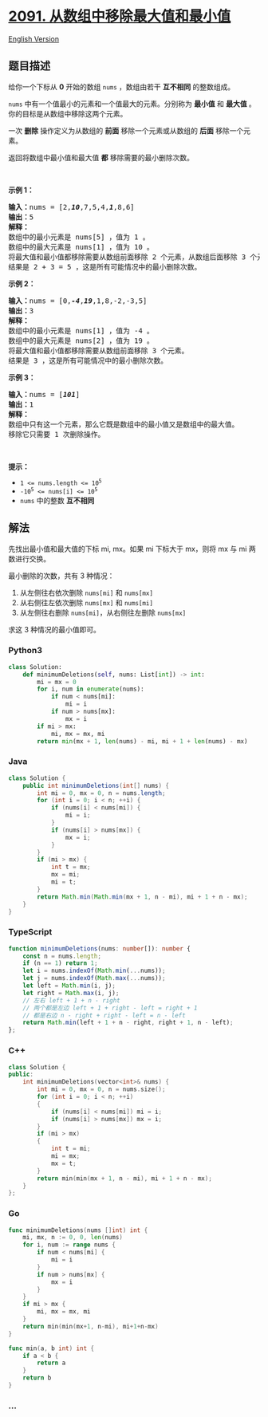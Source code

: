 # [2091. 从数组中移除最大值和最小值](https://leetcode-cn.com/problems/removing-minimum-and-maximum-from-array)

[English Version](/solution/2000-2099/2091.Removing%20Minimum%20and%20Maximum%20From%20Array/README_EN.md)

## 题目描述

<!-- 这里写题目描述 -->

<p>给你一个下标从 <strong>0</strong> 开始的数组 <code>nums</code> ，数组由若干 <strong>互不相同</strong> 的整数组成。</p>

<p><code>nums</code> 中有一个值最小的元素和一个值最大的元素。分别称为 <strong>最小值</strong> 和 <strong>最大值</strong> 。你的目标是从数组中移除这两个元素。</p>

<p>一次 <strong>删除</strong> 操作定义为从数组的 <strong>前面</strong> 移除一个元素或从数组的 <strong>后面</strong> 移除一个元素。</p>

<p>返回将数组中最小值和最大值 <strong>都</strong> 移除需要的最小删除次数。</p>

<p>&nbsp;</p>

<p><strong>示例 1：</strong></p>

<pre>
<strong>输入：</strong>nums = [2,<em><strong>10</strong></em>,7,5,4,<em><strong>1</strong></em>,8,6]
<strong>输出：</strong>5
<strong>解释：</strong>
数组中的最小元素是 nums[5] ，值为 1 。
数组中的最大元素是 nums[1] ，值为 10 。
将最大值和最小值都移除需要从数组前面移除 2 个元素，从数组后面移除 3 个元素。
结果是 2 + 3 = 5 ，这是所有可能情况中的最小删除次数。
</pre>

<p><strong>示例 2：</strong></p>

<pre>
<strong>输入：</strong>nums = [0,<em><strong>-4</strong></em>,<em><strong>19</strong></em>,1,8,-2,-3,5]
<strong>输出：</strong>3
<strong>解释：</strong>
数组中的最小元素是 nums[1] ，值为 -4 。
数组中的最大元素是 nums[2] ，值为 19 。
将最大值和最小值都移除需要从数组前面移除 3 个元素。
结果是 3 ，这是所有可能情况中的最小删除次数。 
</pre>

<p><strong>示例 3：</strong></p>

<pre>
<strong>输入：</strong>nums = [<em><strong>101</strong></em>]
<strong>输出：</strong>1
<strong>解释：</strong>
数组中只有这一个元素，那么它既是数组中的最小值又是数组中的最大值。
移除它只需要 1 次删除操作。
</pre>

<p>&nbsp;</p>

<p><strong>提示：</strong></p>

<ul>
	<li><code>1 &lt;= nums.length &lt;= 10<sup>5</sup></code></li>
	<li><code>-10<sup>5</sup> &lt;= nums[i] &lt;= 10<sup>5</sup></code></li>
	<li><code>nums</code> 中的整数 <strong>互不相同</strong></li>
</ul>

## 解法

<!-- 这里可写通用的实现逻辑 -->

先找出最小值和最大值的下标 mi, mx。如果 mi 下标大于 mx，则将 mx 与 mi 两数进行交换。

最小删除的次数，共有 3 种情况：

1. 从左侧往右依次删除 `nums[mi]` 和 `nums[mx]`
1. 从右侧往左依次删除 `nums[mx]` 和 `nums[mi]`
1. 从左侧往右删除 `nums[mi]`，从右侧往左删除 `nums[mx]`

求这 3 种情况的最小值即可。

<!-- tabs:start -->

### **Python3**

<!-- 这里可写当前语言的特殊实现逻辑 -->

```python
class Solution:
    def minimumDeletions(self, nums: List[int]) -> int:
        mi = mx = 0
        for i, num in enumerate(nums):
            if num < nums[mi]:
                mi = i
            if num > nums[mx]:
                mx = i
        if mi > mx:
            mi, mx = mx, mi
        return min(mx + 1, len(nums) - mi, mi + 1 + len(nums) - mx)
```

### **Java**

<!-- 这里可写当前语言的特殊实现逻辑 -->

```java
class Solution {
    public int minimumDeletions(int[] nums) {
        int mi = 0, mx = 0, n = nums.length;
        for (int i = 0; i < n; ++i) {
            if (nums[i] < nums[mi]) {
                mi = i;
            }
            if (nums[i] > nums[mx]) {
                mx = i;
            }
        }
        if (mi > mx) {
            int t = mx;
            mx = mi;
            mi = t;
        }
        return Math.min(Math.min(mx + 1, n - mi), mi + 1 + n - mx);
    }
}
```

### **TypeScript**

```ts
function minimumDeletions(nums: number[]): number {
    const n = nums.length;
    if (n == 1) return 1;
    let i = nums.indexOf(Math.min(...nums));
    let j = nums.indexOf(Math.max(...nums));
    let left = Math.min(i, j);
    let right = Math.max(i, j);
    // 左右 left + 1 + n - right
    // 两个都是左边 left + 1 + right - left = right + 1
    // 都是右边 n - right + right - left = n - left
    return Math.min(left + 1 + n - right, right + 1, n - left);
};
```

### **C++**

```cpp
class Solution {
public:
    int minimumDeletions(vector<int>& nums) {
        int mi = 0, mx = 0, n = nums.size();
        for (int i = 0; i < n; ++i)
        {
            if (nums[i] < nums[mi]) mi = i;
            if (nums[i] > nums[mx]) mx = i;
        }
        if (mi > mx)
        {
            int t = mi;
            mi = mx;
            mx = t;
        }
        return min(min(mx + 1, n - mi), mi + 1 + n - mx);
    }
};
```

### **Go**

```go
func minimumDeletions(nums []int) int {
	mi, mx, n := 0, 0, len(nums)
	for i, num := range nums {
		if num < nums[mi] {
			mi = i
		}
		if num > nums[mx] {
			mx = i
		}
	}
	if mi > mx {
		mi, mx = mx, mi
	}
	return min(min(mx+1, n-mi), mi+1+n-mx)
}

func min(a, b int) int {
	if a < b {
		return a
	}
	return b
}
```

### **...**

```

```

<!-- tabs:end -->
